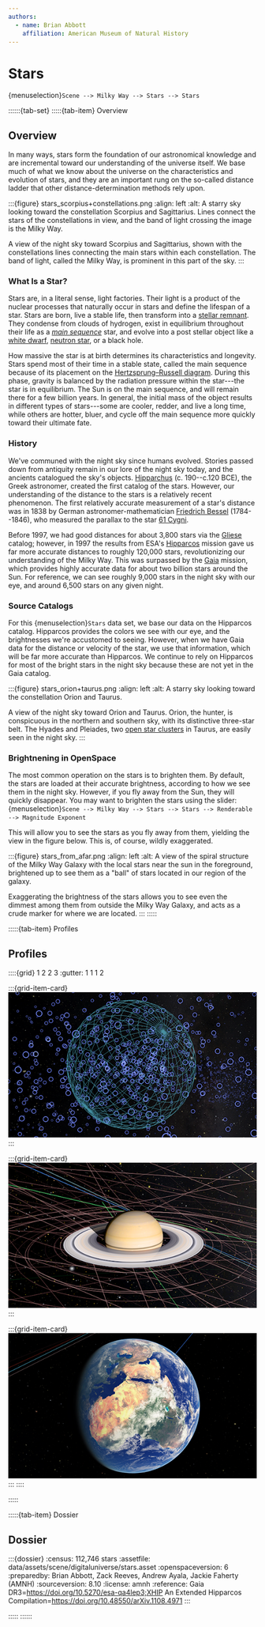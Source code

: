 ```yaml
---
authors:
  - name: Brian Abbott
    affiliation: American Museum of Natural History
---
```



# Stars

{menuselection}`Scene --> Milky Way --> Stars --> Stars`


::::::{tab-set}
:::::{tab-item} Overview

## Overview

In many ways, stars form the foundation of our astronomical knowledge and are incremental toward our understanding of the universe itself. We base much of what we know about the universe on the characteristics and evolution of stars, and they are an important rung on the so-called distance ladder that other distance-determination methods rely upon.


:::{figure} stars_scorpius+constellations.png
:align: left
:alt: A starry sky looking toward the constellation Scorpius and Sagittarius. Lines connect the stars of the constellations in view, and the band of light crossing the image is the Milky Way.

A view of the night sky toward Scorpius and Sagittarius, shown with the constellations lines connecting the main stars within each constellation. The band of light, called the Milky Way, is prominent in this part of the sky.
:::

### What Is a Star?

Stars are, in a literal sense, light factories. Their light is a product of the nuclear processes that naturally occur in stars and define the lifespan of a star. Stars are born, live a stable life, then transform into a [stellar remnant](../../stellar-remnants/index). They condense from clouds of hydrogen, exist in equilibrium throughout their life as a _[main sequence](https://simple.wikipedia.org/wiki/Main_sequence)_ star, and evolve into a post stellar object like a [white dwarf](../../stellar-remnants/white-dwarfs/index), [neutron star](../../stellar-remnants/pulsars/index), or a black hole.

How massive the star is at birth determines its characteristics and longevity. Stars spend most of their time in a stable state, called the main sequence because of its placement on the [Hertzsprung–Russell diagram](https://en.wikipedia.org/wiki/Hertzsprung%E2%80%93Russell_diagram). During this phase, gravity is balanced by the radiation pressure within the star---the star is in equilibrium. The Sun is on the main sequence, and will remain there for a few billion years. In general, the initial mass of the object results in different types of stars---some are cooler, redder, and live a long time, while others are hotter, bluer, and cycle off the main sequence more quickly toward their ultimate fate.


### History

We've communed with the night sky since humans evolved. Stories passed down from antiquity remain in our lore of the night sky today, and the ancients catalogued the sky's objects. [Hipparchus](https://en.wikipedia.org/wiki/Hipparchus) (c. 190--c.120 BCE), the Greek astronomer, created the first catalog of the stars. However, our understanding of the distance to the stars is a relatively recent phenomenon. The first relatively accurate measurement of a star's distance was in 1838 by German astronomer-mathematician [Friedrich Bessel](https://en.wikipedia.org/wiki/Friedrich_Wilhelm_Bessel) (1784--1846), who measured the parallax to the star [61 Cygni](https://en.wikipedia.org/wiki/61_Cygni). 

Before 1997, we had good distances for about 3,800 stars via the [Gliese](https://en.wikipedia.org/wiki/Gliese_Catalogue_of_Nearby_Stars) catalog; however, in 1997 the results from ESA's [Hipparcos](https://en.wikipedia.org/wiki/Hipparcos) mission gave us far more accurate distances to roughly 120,000 stars, revolutionizing our understanding of the Milky Way. This was surpassed by the [Gaia](https://en.wikipedia.org/wiki/Gaia_(spacecraft)) mission, which provides highly accurate data for about two billion stars around the Sun. For reference, we can see roughly 9,000 stars in the night sky with our eye, and around 6,500 stars on any given night.


### Source Catalogs

For this {menuselection}`Stars` data set, we base our data on the Hipparcos catalog. Hipparcos provides the colors we see with our eye, and the brightnesses we're accustomed to seeing. However, when we have Gaia data for the distance or velocity of the star, we use that information, which will be far more accurate than Hipparcos. We continue to rely on Hipparcos for most of the bright stars in the night sky because these are not yet in the Gaia catalog.

:::{figure} stars_orion+taurus.png
:align: left
:alt: A starry sky looking toward the constellation Orion and Taurus.

A view of the night sky toward Orion and Taurus. Orion, the hunter, is conspicuous in the northern and southern sky, with its distinctive three-star belt. The Hyades and Pleiades, two [open star clusters](../../star-clusters/open-clusters/index) in Taurus, are easily seen in the night sky.
:::



### Brightnening in OpenSpace

The most common operation on the stars is to brighten them. By default, the stars are loaded at their accurate brightness, according to how we see them in the night sky. However, if you fly away from the Sun, they will quickly disappear. You may want to brighten the stars using the slider: \
{menuselection}`Scene --> Milky Way --> Stars --> Stars --> Renderable --> Magnitude Exponent`

This will allow you to see the stars as you fly away from them, yielding the view in the figure below. This is, of course, wildly exaggerated.


:::{figure} stars_from_afar.png
:align: left
:alt: A view of the spiral structure of the Milky Way Galaxy with the local stars near the sun in the foreground, brightened up to see them as a "ball" of stars located in our region of the galaxy.

Exaggerating the brightness of the stars allows you to see even the dimmest among them from outside the Milky Way Galaxy, and acts as a crude marker for where we are located.
:::
:::::


:::::{tab-item} Profiles

## Profiles

::::{grid} 1 2 2 3
:gutter: 1 1 1 2

:::{grid-item-card} [](/profiles/default/index)
[![default profile](/profiles/default/profile_default_icon.png)](/profiles/default/index)
:::


:::{grid-item-card} [](/profiles/default-full/index)
[![default-full profile](/profiles/default-full/profile_default_full_icon.png)](/profiles/default-full/index)
:::


:::{grid-item-card} [](/profiles/offline/index)
[![offline profile](/profiles/offline/profile_offline_icon.png)](/profiles/offline/index)
:::
::::

:::::


:::::{tab-item} Dossier

## Dossier

:::{dossier}
:census: 112,746 stars
:assetfile: data/assets/scene/digitaluniverse/stars.asset
:openspaceversion: 6
:preparedby: Brian Abbott, Zack Reeves, Andrew Ayala, Jackie Faherty (AMNH)
:sourceversion: 8.10
:license: amnh
:reference: Gaia DR3=https://doi.org/10.5270/esa-qa4lep3;XHIP An Extended Hipparcos Compilation=https://doi.org/10.48550/arXiv.1108.4971
:::

:::::
::::::
